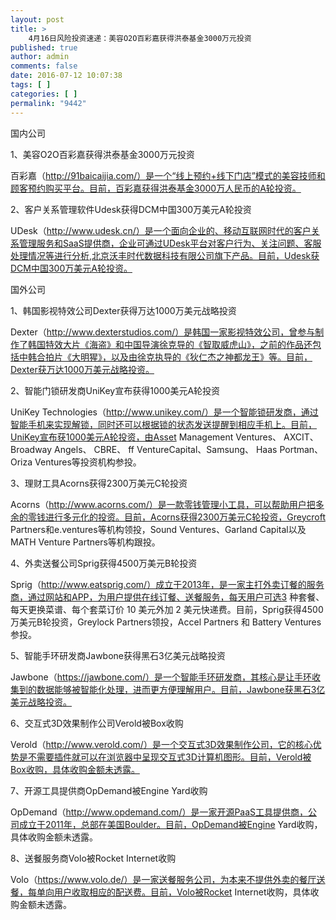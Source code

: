 ```yaml
---
layout: post
title: >
    4月16日风险投资速递：美容O2O百彩嘉获得洪泰基金3000万元投资
published: true
author: admin
comments: false
date: 2016-07-12 10:07:38
tags: [ ]
categories: [ ]
permalink: "9442"
---
```



国内公司

1、美容O2O百彩嘉获得洪泰基金3000万元投资

百彩嘉（http://91baicaijia.com/）是一个“线上预约+线下门店”模式的美容技师和顾客预约购买平台。目前，百彩嘉获得洪泰基金3000万人民币的A轮投资。

2、客户关系管理软件Udesk获得DCM中国300万美元A轮投资

UDesk（http://www.udesk.cn/）是一个面向企业的、移动互联网时代的客户关系管理服务和SaaS提供商，企业可通过UDesk平台对客户行为、关注问题、客服处理情况等进行分析,北京沃丰时代数据科技有限公司旗下产品。目前，Udesk获DCM中国300万美元A轮投资。

国外公司

1、韩国影视特效公司Dexter获得万达1000万美元战略投资

Dexter（http://www.dexterstudios.com/）是韩国一家影视特效公司，曾参与制作了韩国特效大片《海盗》和中国导演徐克导的《智取威虎山》，之前的作品还包括中韩合拍片《大明猩》，以及由徐克执导的《狄仁杰之神都龙王》等。目前，Dexter获万达1000万美元战略投资。

2、智能门锁研发商UniKey宣布获得1000美元A轮投资

UniKey Technologies（http://www.unikey.com/）是一个智能锁研发商，通过智能手机来实现解锁，同时还可以根据锁的状态发送提醒到相应手机上。目前，UniKey宣布获1000美元A轮投资，由Asset Management Ventures、 AXCIT、Broadway Angels、 CBRE、 ff VentureCapital、Samsung、 Haas Portman、Oriza Ventures等投资机构参投。

3、理财工具Acorns获得2300万美元C轮投资

Acorns（http://www.acorns.com/）是一款零钱管理小工具，可以帮助用户把多余的零钱进行多元化的投资。目前，Acorns获得2300万美元C轮投资，Greycroft Partners和e.ventures等机构领投，Sound Ventures、Garland Capital以及MATH Venture Partners等机构跟投。

4、外卖送餐公司Sprig获得4500万美元B轮投资

Sprig（http://www.eatsprig.com/）成立于2013年，是一家主打外卖订餐的服务商，通过网站和APP，为用户提供在线订餐、送餐服务，每天用户可选3 种套餐、每天更换菜谱、每个套菜订价 10 美元外加 2 美元快递费。目前，Sprig获得4500万美元B轮投资，Greylock Partners领投，Accel Partners 和 Battery Ventures参投。

5、智能手环研发商Jawbone获得黑石3亿美元战略投资

Jawbone（https://jawbone.com/）是一个智能手环研发商，其核心是让手环收集到的数据能够被智能化处理，进而更方便理解用户。目前，Jawbone获黑石3亿美元战略投资。

6、交互式3D效果制作公司Verold被Box收购

Verold（http://www.verold.com/）是一个交互式3D效果制作公司，它的核心优势是不需要插件就可以在浏览器中呈现交互式3D计算机图形。目前，Verold被Box收购，具体收购金额未透露。

7、开源工具提供商OpDemand被Engine Yard收购

OpDemand（http://www.opdemand.com/）是一家开源PaaS工具提供商，公司成立于2011年，总部在美国Boulder。目前，OpDemand被Engine Yard收购，具体收购金额未透露。

8、送餐服务商Volo被Rocket Internet收购

Volo（https://www.volo.de/）是一家送餐服务公司，为本来不提供外卖的餐厅送餐，每单向用户收取相应的配送费。目前，Volo被Rocket Internet收购，具体收购金额未透露。